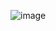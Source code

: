 ![image](https://user-images.githubusercontent.com/48572149/208461843-25f4c406-133b-42dd-9a66-a890fa3b2952.png)
